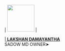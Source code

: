 
| <a href="https://github.com/Shadowteach"><img src="https://telegra.ph/file/44ff060a7b96ff6c0a42a.jpg" width=90 height=90></a> | <a href="https://github.com/Shadowteach">


| **[LAKSHAN DAMAYANTHA](https://github.com/Shadowteach)**</br>SADOW MD OWNER➤
